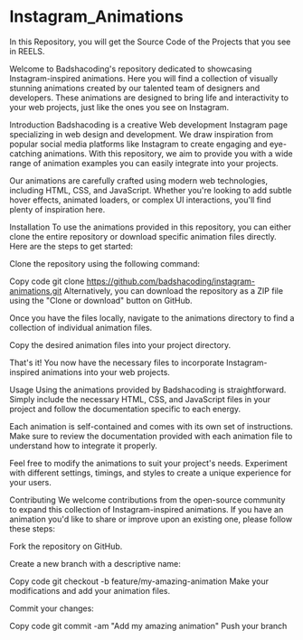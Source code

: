# Instagram_Animations
In this Repository, you will get the Source Code of the Projects that you see in REELS. 

Welcome to Badshacoding's repository dedicated to showcasing Instagram-inspired animations. Here you will find a collection of visually stunning animations created by our talented team of designers and developers. These animations are designed to bring life and interactivity to your web projects, just like the ones you see on Instagram.

Introduction
Badshacoding is a creative Web development Instagram page specializing in web design and development. We draw inspiration from popular social media platforms like Instagram to create engaging and eye-catching animations. With this repository, we aim to provide you with a wide range of animation examples you can easily integrate into your projects.

Our animations are carefully crafted using modern web technologies, including HTML, CSS, and JavaScript. Whether you're looking to add subtle hover effects, animated loaders, or complex UI interactions, you'll find plenty of inspiration here.

Installation
To use the animations provided in this repository, you can either clone the entire repository or download specific animation files directly. Here are the steps to get started:

Clone the repository using the following command:

Copy code
git clone https://github.com/badshacoding/instagram-animations.git
Alternatively, you can download the repository as a ZIP file using the "Clone or download" button on GitHub.

Once you have the files locally, navigate to the animations directory to find a collection of individual animation files.

Copy the desired animation files into your project directory.

That's it! You now have the necessary files to incorporate Instagram-inspired animations into your web projects.

Usage
Using the animations provided by Badshacoding is straightforward. Simply include the necessary HTML, CSS, and JavaScript files in your project and follow the documentation specific to each energy.

Each animation is self-contained and comes with its own set of instructions. Make sure to review the documentation provided with each animation file to understand how to integrate it properly.

Feel free to modify the animations to suit your project's needs. Experiment with different settings, timings, and styles to create a unique experience for your users.

Contributing
We welcome contributions from the open-source community to expand this collection of Instagram-inspired animations. If you have an animation you'd like to share or improve upon an existing one, please follow these steps:

Fork the repository on GitHub.

Create a new branch with a descriptive name:

Copy code
git checkout -b feature/my-amazing-animation
Make your modifications and add your animation files.

Commit your changes:

Copy code
git commit -am "Add my amazing animation"
Push your branch
